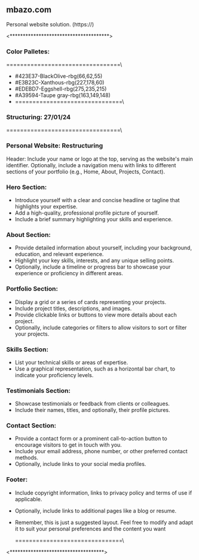 ## mbazo.com
Personal website solution.  (https://)

<**************************************>

### Color Palletes:
=================================\\
- #423E37-BlackOlive-rbg(66,62,55)
- #E3B23C-Xanthous-rbg(227,178,60)
- #EDEBD7-Eggshell-rbg(275,235,215)
- #A39594-Taupe gray-rbg(163,149,148)
- ===============================\\

### Structuring: 27/01/24
=================================\\
### Personal Website: Restructuring
Header:
Include your name or logo at the top, serving as the website's main identifier.
Optionally, include a navigation menu with links to different sections of your portfolio (e.g., Home, About, Projects, Contact).

### Hero Section:
- Introduce yourself with a clear and concise headline or tagline that highlights your expertise.
- Add a high-quality, professional profile picture of yourself.
- Include a brief summary highlighting your skills and experience.

### About Section:
- Provide detailed information about yourself, including your background, education, and relevant experience.
- Highlight your key skills, interests, and any unique selling points.
- Optionally, include a timeline or progress bar to showcase your experience or proficiency in different areas.

### Portfolio Section:
- Display a grid or a series of cards representing your projects.
- Include project titles, descriptions, and images.
- Provide clickable links or buttons to view more details about each project.
- Optionally, include categories or filters to allow visitors to sort or filter your projects.

### Skills Section:
- List your technical skills or areas of expertise.
- Use a graphical representation, such as a horizontal bar chart, to indicate your proficiency levels.

### Testimonials Section:
- Showcase testimonials or feedback from clients or colleagues.
- Include their names, titles, and optionally, their profile pictures.

### Contact Section:
- Provide a contact form or a prominent call-to-action button to encourage visitors to get in touch with you.
- Include your email address, phone number, or other preferred contact methods.
- Optionally, include links to your social media profiles.

### Footer:
- Include copyright information, links to privacy policy and terms of use if applicable.
- Optionally, include links to additional pages like a blog or resume.
- Remember, this is just a suggested layout. Feel free to modify and adapt it to suit your personal preferences and the content you want

  ===============================\\

<************************************>

